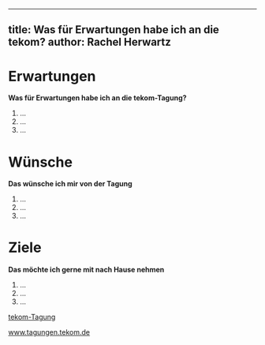 
---
title: Was für Erwartungen habe ich an die tekom?
author: Rachel Herwartz
---

# Erwartungen

**Was für Erwartungen habe ich an die tekom-Tagung?**
1. ...
2. ...
3. ...

# Wünsche

**Das wünsche ich mir von der Tagung**

1. ...
2. ...
3. ...

# Ziele

**Das möchte ich gerne mit nach Hause nehmen**

1. ...
2. ...
3. ...

[tekom-Tagung](http://tagungen.tekom.de/h17/tekom-jahrestagung-2017/)

www.tagungen.tekom.de
